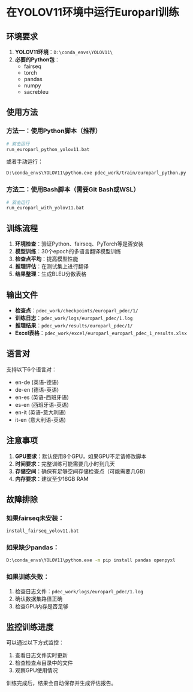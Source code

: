  # 在YOLOV11环境中运行Europarl训练

## 环境要求

1. **YOLOV11环境**：`D:\conda_envs\YOLOV11\`
2. **必要的Python包**：
   - fairseq
   - torch
   - pandas
   - numpy
   - sacrebleu

## 使用方法

### 方法一：使用Python脚本（推荐）

```bash
# 双击运行
run_europarl_python_yolov11.bat
```

或者手动运行：
```bash
D:\conda_envs\YOLOV11\python.exe pdec_work/train/europarl_python.py
```

### 方法二：使用Bash脚本（需要Git Bash或WSL）

```bash
# 双击运行
run_europarl_with_yolov11.bat
```

## 训练流程

1. **环境检查**：验证Python、fairseq、PyTorch等是否安装
2. **模型训练**：30个epoch的多语言翻译模型训练
3. **检查点平均**：提高模型性能
4. **推理评估**：在测试集上进行翻译
5. **结果整理**：生成BLEU分数表格

## 输出文件

- **检查点**：`pdec_work/checkpoints/europarl_pdec/1/`
- **训练日志**：`pdec_work/logs/europarl_pdec/1.log`
- **推理结果**：`pdec_work/results/europarl_pdec/1/`
- **Excel表格**：`pdec_work/excel/europarl_europarl_pdec_1_results.xlsx`

## 语言对

支持以下6个语言对：
- en-de (英语-德语)
- de-en (德语-英语)
- en-es (英语-西班牙语)
- es-en (西班牙语-英语)
- en-it (英语-意大利语)
- it-en (意大利语-英语)

## 注意事项

1. **GPU要求**：默认使用8个GPU，如果GPU不足请修改脚本
2. **时间要求**：完整训练可能需要几小时到几天
3. **存储空间**：确保有足够空间存储检查点（可能需要几GB）
4. **内存要求**：建议至少16GB RAM

## 故障排除

### 如果fairseq未安装：
```bash
install_fairseq_yolov11.bat
```

### 如果缺少pandas：
```bash
D:\conda_envs\YOLOV11\python.exe -m pip install pandas openpyxl
```

### 如果训练失败：
1. 检查日志文件：`pdec_work/logs/europarl_pdec/1.log`
2. 确认数据集路径正确
3. 检查GPU内存是否足够

## 监控训练进度

可以通过以下方式监控：
1. 查看日志文件实时更新
2. 检查检查点目录中的文件
3. 观察GPU使用情况

训练完成后，结果会自动保存并生成评估报告。
